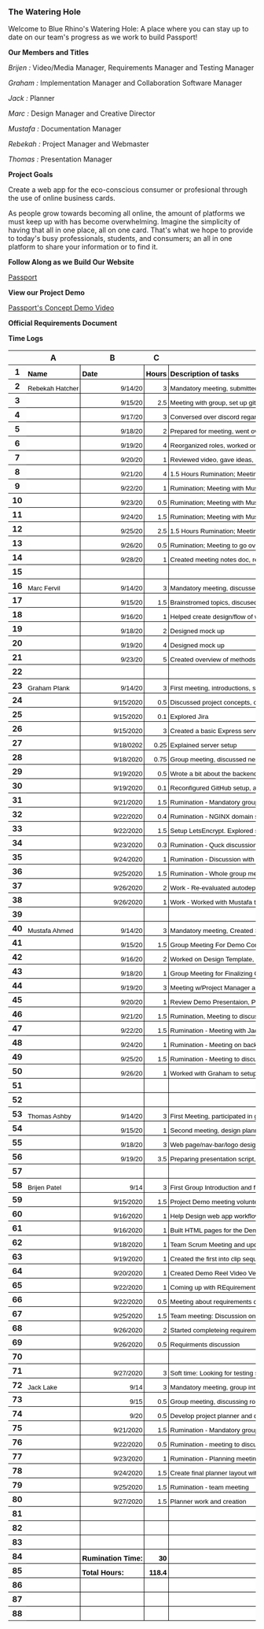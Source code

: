 ### The Watering Hole

Welcome to Blue Rhino's Watering Hole: A place where you can stay up to date on our team's progress as we work to build Passport!

**Our Members and Titles**

  _Brijen :_ Video/Media Manager, Requirements Manager and Testing Manager
  
  _Graham :_ Implementation Manager and Collaboration Software Manager
  
  _Jack :_ Planner
  
  _Marc :_ Design Manager and Creative Director
  
  _Mustafa :_ Documentation Manager
  
  _Rebekah :_ Project Manager and Webmaster
  
  _Thomas :_ Presentation Manager
  
**Project Goals**

Create a web app for the eco-conscious consumer or profesional through the use of online business cards. 

As people grow towards becoming all online, the amount of platforms we must keep up with has become overwhelming. Imagine the simplicity of having that all in one place, all on one card. That's what we hope to provide to today's busy professionals, students, and consumers; an all in one platform to share your information or to find it.  

**Follow Along as we Build Our Website**

<A HREF = "https://brhino.org">Passport</A>

**View our Project Demo**

<A HREF = "https://youtu.be/tP4RjscorHA">Passport's Concept Demo Video</A>

**Official Requirements Document**


**Time Logs**

<style type="text/css">.ritz .waffle a { color: inherit; }.ritz .waffle .s0{border-bottom:1px SOLID #000000;border-right:1px SOLID #000000;background-color:#ffffff;text-align:left;font-weight:bold;color:#000000;font-family:'Arial';font-size:11pt;vertical-align:bottom;white-space:nowrap;direction:ltr;padding:2px 3px 2px 3px;}.ritz .waffle .s1{border-bottom:1px SOLID #000000;border-right:1px SOLID #000000;background-color:#ffffff;text-align:left;color:#000000;font-family:'Arial';font-size:10pt;vertical-align:bottom;white-space:nowrap;direction:ltr;padding:2px 3px 2px 3px;}.ritz .waffle .s4{border-bottom:1px SOLID #000000;border-right:1px SOLID #000000;background-color:#ffffff;text-align:right;font-weight:bold;color:#000000;font-family:'Arial';font-size:11pt;vertical-align:bottom;white-space:nowrap;direction:ltr;padding:2px 3px 2px 3px;}.ritz .waffle .s3{border-right: none;border-bottom:1px SOLID #000000;background-color:#ffffff;text-align:left;color:#000000;font-family:'Arial';font-size:10pt;vertical-align:bottom;white-space:nowrap;direction:ltr;padding:2px 3px 2px 3px;}.ritz .waffle .s2{border-bottom:1px SOLID #000000;border-right:1px SOLID #000000;background-color:#ffffff;text-align:right;color:#000000;font-family:'Arial';font-size:10pt;vertical-align:bottom;white-space:nowrap;direction:ltr;padding:2px 3px 2px 3px;}</style><div class="ritz grid-container" dir="ltr"><table class="waffle" cellspacing="0" cellpadding="0"><thead><tr><th class="row-header freezebar-origin-ltr"></th><th id="0C0" style="width:134px" class="column-headers-background">A</th><th id="0C1" style="width:126px" class="column-headers-background">B</th><th id="0C2" style="width:168px" class="column-headers-background">C</th><th id="0C3" style="width:1609px" class="column-headers-background">D</th></tr></thead><tbody><tr style='height:20px;'><th id="0R0" style="height: 20px;" class="row-headers-background"><div class="row-header-wrapper" style="line-height: 20px;">1</div></th><td class="s0" dir="ltr">Name</td><td class="s0" dir="ltr">Date</td><td class="s0" dir="ltr">Hours</td><td class="s0" dir="ltr">Description of tasks</td></tr><tr style='height:20px;'><th id="0R1" style="height: 20px;" class="row-headers-background"><div class="row-header-wrapper" style="line-height: 20px;">2</div></th><td class="s1" dir="ltr">Rebekah Hatcher</td><td class="s2" dir="ltr">9/14/20</td><td class="s2" dir="ltr">3</td><td class="s1" dir="ltr">Mandatory meeting, submitted timesheet, submitted tasks/roles, set up Jira, and helped arrange items on discord</td></tr><tr style='height:20px;'><th id="0R2" style="height: 20px;" class="row-headers-background"><div class="row-header-wrapper" style="line-height: 20px;">3</div></th><td class="s1"></td><td class="s2" dir="ltr">9/15/20</td><td class="s2" dir="ltr">2.5</td><td class="s1" dir="ltr">Meeting with group, set up github pages website, and set up tasks on Jira</td></tr><tr style='height:20px;'><th id="0R3" style="height: 20px;" class="row-headers-background"><div class="row-header-wrapper" style="line-height: 20px;">4</div></th><td class="s1"></td><td class="s2" dir="ltr">9/17/20</td><td class="s2" dir="ltr">3</td><td class="s1" dir="ltr">Conversed over discord regarding due dates and upcoming meetings, finished github pages, uploaded video</td></tr><tr style='height:20px;'><th id="0R4" style="height: 20px;" class="row-headers-background"><div class="row-header-wrapper" style="line-height: 20px;">5</div></th><td class="s1"></td><td class="s2" dir="ltr">9/18/20</td><td class="s2" dir="ltr">2</td><td class="s1" dir="ltr">Prepared for meeting, went over back end with Graham, group meeting to discuss how far along we are</td></tr><tr style='height:20px;'><th id="0R5" style="height: 20px;" class="row-headers-background"><div class="row-header-wrapper" style="line-height: 20px;">6</div></th><td class="s1"></td><td class="s2" dir="ltr">9/19/20</td><td class="s2" dir="ltr">4</td><td class="s1" dir="ltr">Reorganized roles, worked on github pages, meeting with Mustafa to go over video plans, organized docs, emailed professor</td></tr><tr style='height:20px;'><th id="0R6" style="height: 20px;" class="row-headers-background"><div class="row-header-wrapper" style="line-height: 20px;">7</div></th><td class="s1"></td><td class="s2" dir="ltr">9/20/20</td><td class="s2" dir="ltr">1</td><td class="s1" dir="ltr">Reviewed video, gave ideas, submitted video</td></tr><tr style='height:20px;'><th id="0R7" style="height: 20px;" class="row-headers-background"><div class="row-header-wrapper" style="line-height: 20px;">8</div></th><td class="s1"></td><td class="s2" dir="ltr">9/21/20</td><td class="s2" dir="ltr">4</td><td class="s3 softmerge" dir="ltr"><div class="softmerge-inner" style="width: 1807px; left: -1px;">1.5 Hours Rumination; Meeting about RDP demo, roles, and goals for the week 2.5 spent uploading roles sheet and attendance, editing meeting notes, updating jira, updating roles sheet, makng plans for future meetings, and reviewing notes from professor on demo video </div></td></tr><tr style='height:20px;'><th id="0R8" style="height: 20px;" class="row-headers-background"><div class="row-header-wrapper" style="line-height: 20px;">9</div></th><td class="s1"></td><td class="s2" dir="ltr">9/22/20</td><td class="s2" dir="ltr">1</td><td class="s1" dir="ltr">Rumination; Meeting with Mustafa, Brijen, and Jack for preliminary discussions over planning and requirements</td></tr><tr style='height:20px;'><th id="0R9" style="height: 20px;" class="row-headers-background"><div class="row-header-wrapper" style="line-height: 20px;">10</div></th><td class="s1"></td><td class="s2" dir="ltr">9/23/20</td><td class="s2" dir="ltr">0.5</td><td class="s1" dir="ltr">Rumination; Meeting with Mustafa, Brijen, and Marc to go over first draft of design plans</td></tr><tr style='height:20px;'><th id="0R10" style="height: 20px;" class="row-headers-background"><div class="row-header-wrapper" style="line-height: 20px;">11</div></th><td class="s1"></td><td class="s2" dir="ltr">9/24/20</td><td class="s2" dir="ltr">1.5</td><td class="s1" dir="ltr">Rumination; Meeting with Mustafa, Marc, and Graham to talk about connecting database to front end, potential problems, and direction to head in for design document</td></tr><tr style='height:20px;'><th id="0R11" style="height: 20px;" class="row-headers-background"><div class="row-header-wrapper" style="line-height: 20px;">12</div></th><td class="s1"></td><td class="s2" dir="ltr">9/25/20</td><td class="s2" dir="ltr">2.5</td><td class="s1" dir="ltr">1.5 Hours Rumination; Meeting with entire team about what has been accomplished this week and what is left to do to reach our goals: 1 Hour going over notes from mini meetings throughout the week and making meeting notes</td></tr><tr style='height:20px;'><th id="0R12" style="height: 20px;" class="row-headers-background"><div class="row-header-wrapper" style="line-height: 20px;">13</div></th><td class="s1"></td><td class="s2" dir="ltr">9/26/20</td><td class="s2" dir="ltr">0.5</td><td class="s1" dir="ltr">Rumination; Meeting to go over progress on requirements doc</td></tr><tr style='height:20px;'><th id="0R13" style="height: 20px;" class="row-headers-background"><div class="row-header-wrapper" style="line-height: 20px;">14</div></th><td class="s1"></td><td class="s2" dir="ltr">9/28/20</td><td class="s2" dir="ltr">1</td><td class="s1" dir="ltr">Created meeting notes doc, reviewed documents, checked in on members ensuring they were ready for meeting tonight</td></tr><tr style='height:20px;'><th id="0R14" style="height: 20px;" class="row-headers-background"><div class="row-header-wrapper" style="line-height: 20px;">15</div></th><td class="s1"></td><td class="s1"></td><td class="s1"></td><td class="s1" dir="ltr"></td></tr><tr style='height:20px;'><th id="0R15" style="height: 20px;" class="row-headers-background"><div class="row-header-wrapper" style="line-height: 20px;">16</div></th><td class="s1" dir="ltr">Marc Fervil</td><td class="s2" dir="ltr">9/14/20</td><td class="s2" dir="ltr">3</td><td class="s1" dir="ltr">Mandatory meeting, discussed rolls, discussed organization</td></tr><tr style='height:20px;'><th id="0R16" style="height: 20px;" class="row-headers-background"><div class="row-header-wrapper" style="line-height: 20px;">17</div></th><td class="s1" dir="ltr"></td><td class="s2" dir="ltr">9/15/20</td><td class="s2" dir="ltr">1.5</td><td class="s1" dir="ltr">Brainstromed topics, discused future plans and goals </td></tr><tr style='height:20px;'><th id="0R17" style="height: 20px;" class="row-headers-background"><div class="row-header-wrapper" style="line-height: 20px;">18</div></th><td class="s1"></td><td class="s2" dir="ltr">9/16/20</td><td class="s2" dir="ltr">1</td><td class="s1" dir="ltr">Helped create design/flow of web app </td></tr><tr style='height:20px;'><th id="0R18" style="height: 20px;" class="row-headers-background"><div class="row-header-wrapper" style="line-height: 20px;">19</div></th><td class="s1"></td><td class="s2" dir="ltr">9/18/20</td><td class="s2" dir="ltr">2</td><td class="s1" dir="ltr">Designed mock up</td></tr><tr style='height:20px;'><th id="0R19" style="height: 20px;" class="row-headers-background"><div class="row-header-wrapper" style="line-height: 20px;">20</div></th><td class="s1" dir="ltr"></td><td class="s2" dir="ltr">9/19/20</td><td class="s2" dir="ltr">4</td><td class="s1" dir="ltr">Designed mock up</td></tr><tr style='height:20px;'><th id="0R20" style="height: 20px;" class="row-headers-background"><div class="row-header-wrapper" style="line-height: 20px;">21</div></th><td class="s1" dir="ltr"></td><td class="s2" dir="ltr">9/23/20</td><td class="s2" dir="ltr">5</td><td class="s1" dir="ltr">Created overview of methods with documentation</td></tr><tr style='height:20px;'><th id="0R21" style="height: 20px;" class="row-headers-background"><div class="row-header-wrapper" style="line-height: 20px;">22</div></th><td class="s1" dir="ltr"></td><td class="s1" dir="ltr"></td><td class="s1" dir="ltr"></td><td class="s1" dir="ltr"></td></tr><tr style='height:20px;'><th id="0R22" style="height: 20px;" class="row-headers-background"><div class="row-header-wrapper" style="line-height: 20px;">23</div></th><td class="s1" dir="ltr">Graham Plank</td><td class="s2" dir="ltr">9/14/20</td><td class="s2" dir="ltr">3</td><td class="s1" dir="ltr">First meeting, introductions, setup Discord and divided group tasks</td></tr><tr style='height:20px;'><th id="0R23" style="height: 20px;" class="row-headers-background"><div class="row-header-wrapper" style="line-height: 20px;">24</div></th><td class="s1"></td><td class="s2" dir="ltr">9/15/2020</td><td class="s2" dir="ltr">0.5</td><td class="s1" dir="ltr">Discussed project concepts, organized tasks for the rest of the week</td></tr><tr style='height:20px;'><th id="0R24" style="height: 20px;" class="row-headers-background"><div class="row-header-wrapper" style="line-height: 20px;">25</div></th><td class="s1"></td><td class="s2" dir="ltr">9/15/2020</td><td class="s2" dir="ltr">0.1</td><td class="s1" dir="ltr">Explored Jira</td></tr><tr style='height:20px;'><th id="0R25" style="height: 20px;" class="row-headers-background"><div class="row-header-wrapper" style="line-height: 20px;">26</div></th><td class="s1"></td><td class="s2" dir="ltr">9/15/2020</td><td class="s2" dir="ltr">3</td><td class="s1" dir="ltr">Created a basic Express server to work off of, setup reverse proxies using NGINX, setup GitHub to autodeploy master and test branches</td></tr><tr style='height:20px;'><th id="0R26" style="height: 20px;" class="row-headers-background"><div class="row-header-wrapper" style="line-height: 20px;">27</div></th><td class="s1"></td><td class="s2" dir="ltr">9/18/0202</td><td class="s2" dir="ltr">0.25</td><td class="s1" dir="ltr">Explained server setup</td></tr><tr style='height:20px;'><th id="0R27" style="height: 20px;" class="row-headers-background"><div class="row-header-wrapper" style="line-height: 20px;">28</div></th><td class="s1"></td><td class="s2" dir="ltr">9/18/2020</td><td class="s2" dir="ltr">0.75</td><td class="s1" dir="ltr">Group meeting, discussed next tasks for getting demo running, went over concept checklist</td></tr><tr style='height:20px;'><th id="0R28" style="height: 20px;" class="row-headers-background"><div class="row-header-wrapper" style="line-height: 20px;">29</div></th><td class="s1"></td><td class="s2" dir="ltr">9/19/2020</td><td class="s2" dir="ltr">0.5</td><td class="s1" dir="ltr">Wrote a bit about the backend and our technology stack. Started researching protected branches for GitHub</td></tr><tr style='height:20px;'><th id="0R29" style="height: 20px;" class="row-headers-background"><div class="row-header-wrapper" style="line-height: 20px;">30</div></th><td class="s1"></td><td class="s2" dir="ltr">9/19/2020</td><td class="s2" dir="ltr">0.1</td><td class="s1" dir="ltr">Reconfigured GitHub setup, added branch permissions, verified autodeploy still works</td></tr><tr style='height:20px;'><th id="0R30" style="height: 20px;" class="row-headers-background"><div class="row-header-wrapper" style="line-height: 20px;">31</div></th><td class="s1"></td><td class="s2" dir="ltr">9/21/2020</td><td class="s2" dir="ltr">1.5</td><td class="s1" dir="ltr">Rumination - Mandatory group meeting, discussed re-assignment of roles, brainstormed project direction, discussed week&#39;s tasks, and next meetings</td></tr><tr style='height:20px;'><th id="0R31" style="height: 20px;" class="row-headers-background"><div class="row-header-wrapper" style="line-height: 20px;">32</div></th><td class="s1"></td><td class="s2" dir="ltr">9/22/2020</td><td class="s2" dir="ltr">0.4</td><td class="s1" dir="ltr">Rumination - NGINX domain setup, Meeting with Mustafa about domain name and the technical documentation</td></tr><tr style='height:20px;'><th id="0R32" style="height: 20px;" class="row-headers-background"><div class="row-header-wrapper" style="line-height: 20px;">33</div></th><td class="s1"></td><td class="s2" dir="ltr">9/22/2020</td><td class="s2" dir="ltr">1.5</td><td class="s1" dir="ltr">Setup LetsEncrypt. Explored setting up user account and making new keys, decided not to.</td></tr><tr style='height:20px;'><th id="0R33" style="height: 20px;" class="row-headers-background"><div class="row-header-wrapper" style="line-height: 20px;">34</div></th><td class="s1"></td><td class="s2" dir="ltr">9/23/2020</td><td class="s2" dir="ltr">0.3</td><td class="s1" dir="ltr">Rumination - Quck discussion with Marc about backend design, using interfaces instead of generic return types</td></tr><tr style='height:20px;'><th id="0R34" style="height: 20px;" class="row-headers-background"><div class="row-header-wrapper" style="line-height: 20px;">35</div></th><td class="s1"></td><td class="s2" dir="ltr">9/24/2020</td><td class="s2" dir="ltr">1</td><td class="s1" dir="ltr">Rumination - Discussion with Marc, Rebekah &amp; Mustafa about the backend architecture. Decided to create &quot;Backend Worry List&quot;.</td></tr><tr style='height:20px;'><th id="0R35" style="height: 20px;" class="row-headers-background"><div class="row-header-wrapper" style="line-height: 20px;">36</div></th><td class="s1"></td><td class="s2" dir="ltr">9/25/2020</td><td class="s2" dir="ltr">1.5</td><td class="s1" dir="ltr">Rumination - Whole group meeting. Presented backend worries, potential modules, discussed potential caching manager, confirmed meeting with Marc Tuesday.</td></tr><tr style='height:20px;'><th id="0R36" style="height: 20px;" class="row-headers-background"><div class="row-header-wrapper" style="line-height: 20px;">37</div></th><td class="s1"></td><td class="s2" dir="ltr">9/26/2020</td><td class="s2" dir="ltr">2</td><td class="s1" dir="ltr">Work - Re-evaluated autodeploy system, rewrote autodeploy system to be more flexible and in preperation for server cloning process.</td></tr><tr style='height:20px;'><th id="0R37" style="height: 20px;" class="row-headers-background"><div class="row-header-wrapper" style="line-height: 20px;">38</div></th><td class="s1"></td><td class="s2" dir="ltr">9/26/2020</td><td class="s2" dir="ltr">1</td><td class="s1" dir="ltr">Work - Worked with Mustafa to setup the subdomain and backup server one. Server 1 is online, subdomain currently incomplete</td></tr><tr style='height:20px;'><th id="0R38" style="height: 20px;" class="row-headers-background"><div class="row-header-wrapper" style="line-height: 20px;">39</div></th><td class="s1"></td><td class="s1"></td><td class="s1"></td><td class="s1"></td></tr><tr style='height:20px;'><th id="0R39" style="height: 20px;" class="row-headers-background"><div class="row-header-wrapper" style="line-height: 20px;">40</div></th><td class="s1" dir="ltr">Mustafa Ahmed</td><td class="s2" dir="ltr">9/14/20</td><td class="s2" dir="ltr">3</td><td class="s1" dir="ltr">Mandatory meeting, Created Shared Google Drive Folder, Setup Zoom Meeting, Helped arrange items on discord</td></tr><tr style='height:20px;'><th id="0R40" style="height: 20px;" class="row-headers-background"><div class="row-header-wrapper" style="line-height: 20px;">41</div></th><td class="s1" dir="ltr"></td><td class="s2" dir="ltr">9/15/20</td><td class="s2" dir="ltr">1.5</td><td class="s1" dir="ltr">Group Meeting For Demo Concepts, Organizing Links, Creating Account for Backups</td></tr><tr style='height:20px;'><th id="0R41" style="height: 20px;" class="row-headers-background"><div class="row-header-wrapper" style="line-height: 20px;">42</div></th><td class="s1" dir="ltr"></td><td class="s2" dir="ltr">9/16/20</td><td class="s2" dir="ltr">2</td><td class="s1" dir="ltr">Worked on Design Template, Structure for Business Cards, Reasoning For Company</td></tr><tr style='height:20px;'><th id="0R42" style="height: 20px;" class="row-headers-background"><div class="row-header-wrapper" style="line-height: 20px;">43</div></th><td class="s1" dir="ltr"></td><td class="s2" dir="ltr">9/18/20</td><td class="s2" dir="ltr">1</td><td class="s1" dir="ltr">Group Meeting for Finalizing Concept Demo Plan and Presentation Requirments</td></tr><tr style='height:20px;'><th id="0R43" style="height: 20px;" class="row-headers-background"><div class="row-header-wrapper" style="line-height: 20px;">44</div></th><td class="s1" dir="ltr"></td><td class="s2" dir="ltr">9/19/20</td><td class="s2" dir="ltr">3</td><td class="s1" dir="ltr">Meeting w/Project Manager and Presentation Manager, Created Presentation Checklist, Created Power Point</td></tr><tr style='height:20px;'><th id="0R44" style="height: 20px;" class="row-headers-background"><div class="row-header-wrapper" style="line-height: 20px;">45</div></th><td class="s1" dir="ltr"></td><td class="s2" dir="ltr">9/20/20</td><td class="s2" dir="ltr">1</td><td class="s1" dir="ltr">Review Demo Presentaion, Provide Final Feedback, Upload video to youtube</td></tr><tr style='height:20px;'><th id="0R45" style="height: 20px;" class="row-headers-background"><div class="row-header-wrapper" style="line-height: 20px;">46</div></th><td class="s1" dir="ltr"></td><td class="s2" dir="ltr">9/21/20</td><td class="s2" dir="ltr">1.5</td><td class="s1" dir="ltr">Rumination, Meeting to discuss design, requirments, plan and roles moving forward.</td></tr><tr style='height:20px;'><th id="0R46" style="height: 20px;" class="row-headers-background"><div class="row-header-wrapper" style="line-height: 20px;">47</div></th><td class="s1" dir="ltr"></td><td class="s2" dir="ltr">9/22/20</td><td class="s2" dir="ltr">1.5</td><td class="s1" dir="ltr">Rumination - Meeting with Jack,Brijen and Graham.  Discussed Planner, Responsibilities, and domain information</td></tr><tr style='height:20px;'><th id="0R47" style="height: 20px;" class="row-headers-background"><div class="row-header-wrapper" style="line-height: 20px;">48</div></th><td class="s1" dir="ltr"></td><td class="s2" dir="ltr">9/24/20</td><td class="s2" dir="ltr">1</td><td class="s1" dir="ltr">Rumination - Meeting on back end architecture</td></tr><tr style='height:20px;'><th id="0R48" style="height: 20px;" class="row-headers-background"><div class="row-header-wrapper" style="line-height: 20px;">49</div></th><td class="s1" dir="ltr"></td><td class="s2" dir="ltr">9/25/20</td><td class="s2" dir="ltr">1.5</td><td class="s1" dir="ltr">Rumination - Meeting to discuss progress of RDP.  </td></tr><tr style='height:20px;'><th id="0R49" style="height: 20px;" class="row-headers-background"><div class="row-header-wrapper" style="line-height: 20px;">50</div></th><td class="s1" dir="ltr"></td><td class="s2" dir="ltr">9/26/20</td><td class="s2" dir="ltr">1</td><td class="s1" dir="ltr">Worked with Graham to setup subdomain and backup server</td></tr><tr style='height:20px;'><th id="0R50" style="height: 20px;" class="row-headers-background"><div class="row-header-wrapper" style="line-height: 20px;">51</div></th><td class="s1" dir="ltr"></td><td class="s1" dir="ltr"></td><td class="s1" dir="ltr"></td><td class="s1" dir="ltr"></td></tr><tr style='height:20px;'><th id="0R51" style="height: 20px;" class="row-headers-background"><div class="row-header-wrapper" style="line-height: 20px;">52</div></th><td class="s1"></td><td class="s1"></td><td class="s1"></td><td class="s1"></td></tr><tr style='height:20px;'><th id="0R52" style="height: 20px;" class="row-headers-background"><div class="row-header-wrapper" style="line-height: 20px;">53</div></th><td class="s1" dir="ltr">Thomas Ashby</td><td class="s2" dir="ltr">9/14/20</td><td class="s2" dir="ltr">3</td><td class="s1" dir="ltr">First Meeting, participated in group, volunteered for responsibilities, discussed short-term goals </td></tr><tr style='height:20px;'><th id="0R53" style="height: 20px;" class="row-headers-background"><div class="row-header-wrapper" style="line-height: 20px;">54</div></th><td class="s1" dir="ltr"></td><td class="s2" dir="ltr">9/15/20</td><td class="s2" dir="ltr">1</td><td class="s1" dir="ltr">Second meeting, design planning</td></tr><tr style='height:20px;'><th id="0R54" style="height: 20px;" class="row-headers-background"><div class="row-header-wrapper" style="line-height: 20px;">55</div></th><td class="s1"></td><td class="s2" dir="ltr">9/18/20</td><td class="s2" dir="ltr">3</td><td class="s1" dir="ltr">Web page/nav-bar/logo design. Third planning meeting</td></tr><tr style='height:20px;'><th id="0R55" style="height: 20px;" class="row-headers-background"><div class="row-header-wrapper" style="line-height: 20px;">56</div></th><td class="s1"></td><td class="s2" dir="ltr">9/19/20</td><td class="s2" dir="ltr">3.5</td><td class="s1" dir="ltr">Preparing presentation script, recording</td></tr><tr style='height:20px;'><th id="0R56" style="height: 20px;" class="row-headers-background"><div class="row-header-wrapper" style="line-height: 20px;">57</div></th><td class="s1" dir="ltr"></td><td class="s1" dir="ltr"></td><td class="s1" dir="ltr"></td><td class="s1" dir="ltr"></td></tr><tr style='height:20px;'><th id="0R57" style="height: 20px;" class="row-headers-background"><div class="row-header-wrapper" style="line-height: 20px;">58</div></th><td class="s1" dir="ltr">Brijen Patel</td><td class="s2" dir="ltr">9/14</td><td class="s2" dir="ltr">3</td><td class="s1" dir="ltr">First Group Introduction and first week goals and tasks</td></tr><tr style='height:20px;'><th id="0R58" style="height: 20px;" class="row-headers-background"><div class="row-header-wrapper" style="line-height: 20px;">59</div></th><td class="s1" dir="ltr"></td><td class="s2" dir="ltr">9/15/2020</td><td class="s2" dir="ltr">1.5</td><td class="s1" dir="ltr">Project Demo meeting volunteered for tasks at hand , discussed time constraints and video planning</td></tr><tr style='height:20px;'><th id="0R59" style="height: 20px;" class="row-headers-background"><div class="row-header-wrapper" style="line-height: 20px;">60</div></th><td class="s1"></td><td class="s2" dir="ltr">9/16/2020</td><td class="s2" dir="ltr">1</td><td class="s1" dir="ltr">Help Design web app workflow</td></tr><tr style='height:20px;'><th id="0R60" style="height: 20px;" class="row-headers-background"><div class="row-header-wrapper" style="line-height: 20px;">61</div></th><td class="s1"></td><td class="s2" dir="ltr">9/16/2020</td><td class="s2" dir="ltr">1</td><td class="s1" dir="ltr">Built HTML pages for the Demo Homepage and Registration</td></tr><tr style='height:20px;'><th id="0R61" style="height: 20px;" class="row-headers-background"><div class="row-header-wrapper" style="line-height: 20px;">62</div></th><td class="s1"></td><td class="s2" dir="ltr">9/18/2020</td><td class="s2" dir="ltr">1</td><td class="s1" dir="ltr">Team Scrum Meeting and updates on video requirements</td></tr><tr style='height:20px;'><th id="0R62" style="height: 20px;" class="row-headers-background"><div class="row-header-wrapper" style="line-height: 20px;">63</div></th><td class="s1"></td><td class="s2" dir="ltr">9/19/2020</td><td class="s2" dir="ltr">1</td><td class="s1" dir="ltr">Created the first into clip sequence and functional testing for demo web app</td></tr><tr style='height:20px;'><th id="0R63" style="height: 20px;" class="row-headers-background"><div class="row-header-wrapper" style="line-height: 20px;">64</div></th><td class="s1"></td><td class="s2" dir="ltr">9/20/2020</td><td class="s2" dir="ltr">1</td><td class="s1" dir="ltr">Created Demo Reel Video Verison 1</td></tr><tr style='height:20px;'><th id="0R64" style="height: 20px;" class="row-headers-background"><div class="row-header-wrapper" style="line-height: 20px;">65</div></th><td class="s1"></td><td class="s2" dir="ltr">9/22/2020</td><td class="s2" dir="ltr">1</td><td class="s1" dir="ltr">Coming up with REquirement document structure and groups members whom need to create meeting with</td></tr><tr style='height:20px;'><th id="0R65" style="height: 20px;" class="row-headers-background"><div class="row-header-wrapper" style="line-height: 20px;">66</div></th><td class="s1"></td><td class="s2" dir="ltr">9/22/2020</td><td class="s2" dir="ltr">0.5</td><td class="s1" dir="ltr">Meeting about requirements doc and set up times</td></tr><tr style='height:20px;'><th id="0R66" style="height: 20px;" class="row-headers-background"><div class="row-header-wrapper" style="line-height: 20px;">67</div></th><td class="s1"></td><td class="s2" dir="ltr">9/25/2020</td><td class="s2" dir="ltr">1.5</td><td class="s1" dir="ltr">Team meeting: Discussion on requirements and rumination; soft time:  testing suite for test cases devlopement</td></tr><tr style='height:20px;'><th id="0R67" style="height: 20px;" class="row-headers-background"><div class="row-header-wrapper" style="line-height: 20px;">68</div></th><td class="s1"></td><td class="s2" dir="ltr">9/26/2020</td><td class="s2" dir="ltr">2</td><td class="s1" dir="ltr">Started completeing requirements document</td></tr><tr style='height:20px;'><th id="0R68" style="height: 20px;" class="row-headers-background"><div class="row-header-wrapper" style="line-height: 20px;">69</div></th><td class="s1"></td><td class="s2" dir="ltr">9/26/2020</td><td class="s2" dir="ltr">0.5</td><td class="s1" dir="ltr">Requirments discussion </td></tr><tr style='height:20px;'><th id="0R69" style="height: 20px;" class="row-headers-background"><div class="row-header-wrapper" style="line-height: 20px;">70</div></th><td class="s1"></td><td class="s1" dir="ltr"></td><td class="s1" dir="ltr"></td><td class="s1" dir="ltr"></td></tr><tr style='height:20px;'><th id="0R70" style="height: 20px;" class="row-headers-background"><div class="row-header-wrapper" style="line-height: 20px;">71</div></th><td class="s1"></td><td class="s2" dir="ltr">9/27/2020</td><td class="s2" dir="ltr">3</td><td class="s1" dir="ltr">Soft time: Looking for testing suite and other add ons for requirement document. Installed Jest package for JS automated testing, created test case document, created local excel document for testing</td></tr><tr style='height:20px;'><th id="0R71" style="height: 20px;" class="row-headers-background"><div class="row-header-wrapper" style="line-height: 20px;">72</div></th><td class="s1" dir="ltr">Jack Lake</td><td class="s2" dir="ltr">9/14</td><td class="s2" dir="ltr">3</td><td class="s1" dir="ltr">Mandatory meeting, group introduction.</td></tr><tr style='height:20px;'><th id="0R72" style="height: 20px;" class="row-headers-background"><div class="row-header-wrapper" style="line-height: 20px;">73</div></th><td class="s1" dir="ltr"></td><td class="s2" dir="ltr">9/15</td><td class="s2" dir="ltr">0.5</td><td class="s1" dir="ltr">Group meeting, discussing roles and what direction to take. </td></tr><tr style='height:20px;'><th id="0R73" style="height: 20px;" class="row-headers-background"><div class="row-header-wrapper" style="line-height: 20px;">74</div></th><td class="s1"></td><td class="s2" dir="ltr">9/20</td><td class="s2" dir="ltr">0.5</td><td class="s1" dir="ltr">Develop project planner and distribute to team. </td></tr><tr style='height:20px;'><th id="0R74" style="height: 20px;" class="row-headers-background"><div class="row-header-wrapper" style="line-height: 20px;">75</div></th><td class="s1"></td><td class="s2" dir="ltr">9/21/2020</td><td class="s2" dir="ltr">1.5</td><td class="s1" dir="ltr">Rumination - Mandatory group meeting, discussed re-assignment of roles, brainstormed project direction, discussed week&#39;s tasks, and next meetings</td></tr><tr style='height:20px;'><th id="0R75" style="height: 20px;" class="row-headers-background"><div class="row-header-wrapper" style="line-height: 20px;">76</div></th><td class="s1"></td><td class="s2" dir="ltr">9/22/2020</td><td class="s2" dir="ltr">0.5</td><td class="s1" dir="ltr">Rumination - meeting to discuss planning goals</td></tr><tr style='height:20px;'><th id="0R76" style="height: 20px;" class="row-headers-background"><div class="row-header-wrapper" style="line-height: 20px;">77</div></th><td class="s1"></td><td class="s2" dir="ltr">9/23/2020</td><td class="s2" dir="ltr">1</td><td class="s1" dir="ltr">Rumination - Planning meetings</td></tr><tr style='height:20px;'><th id="0R77" style="height: 20px;" class="row-headers-background"><div class="row-header-wrapper" style="line-height: 20px;">78</div></th><td class="s1"></td><td class="s2" dir="ltr">9/24/2020</td><td class="s2" dir="ltr">1.5</td><td class="s1" dir="ltr">Create final planner layout with current and finished tasks. Connected with Google and Outlook calendars. </td></tr><tr style='height:20px;'><th id="0R78" style="height: 20px;" class="row-headers-background"><div class="row-header-wrapper" style="line-height: 20px;">79</div></th><td class="s1"></td><td class="s2" dir="ltr">9/25/2020</td><td class="s2" dir="ltr">1.5</td><td class="s1" dir="ltr">Rumination - team meeting</td></tr><tr style='height:20px;'><th id="0R79" style="height: 20px;" class="row-headers-background"><div class="row-header-wrapper" style="line-height: 20px;">80</div></th><td class="s1"></td><td class="s2" dir="ltr">9/27/2020</td><td class="s2" dir="ltr">1.5</td><td class="s1" dir="ltr">Planner work and creation</td></tr><tr style='height:20px;'><th id="0R80" style="height: 20px;" class="row-headers-background"><div class="row-header-wrapper" style="line-height: 20px;">81</div></th><td class="s1"></td><td class="s1"></td><td class="s1"></td><td class="s1"></td></tr><tr style='height:20px;'><th id="0R81" style="height: 20px;" class="row-headers-background"><div class="row-header-wrapper" style="line-height: 20px;">82</div></th><td class="s1"></td><td class="s1"></td><td class="s1"></td><td class="s1"></td></tr><tr style='height:20px;'><th id="0R82" style="height: 20px;" class="row-headers-background"><div class="row-header-wrapper" style="line-height: 20px;">83</div></th><td class="s1"></td><td class="s1"></td><td class="s1"></td><td class="s1"></td></tr><tr style='height:20px;'><th id="0R83" style="height: 20px;" class="row-headers-background"><div class="row-header-wrapper" style="line-height: 20px;">84</div></th><td class="s1"></td><td class="s0 softmerge" dir="ltr"><div class="softmerge-inner" style="width: 123px; left: -1px;">Rumination Time:</div></td><td class="s4" dir="ltr">30</td><td class="s1"></td></tr><tr style='height:20px;'><th id="0R84" style="height: 20px;" class="row-headers-background"><div class="row-header-wrapper" style="line-height: 20px;">85</div></th><td class="s1" dir="ltr"></td><td class="s0" dir="ltr">Total Hours:</td><td class="s4">118.4</td><td class="s1"></td></tr><tr style='height:20px;'><th id="0R85" style="height: 20px;" class="row-headers-background"><div class="row-header-wrapper" style="line-height: 20px;">86</div></th><td class="s1"></td><td class="s1"></td><td class="s1"></td><td class="s1"></td></tr><tr style='height:20px;'><th id="0R86" style="height: 20px;" class="row-headers-background"><div class="row-header-wrapper" style="line-height: 20px;">87</div></th><td class="s1"></td><td class="s1"></td><td class="s1"></td><td class="s1"></td></tr><tr style='height:20px;'><th id="0R87" style="height: 20px;" class="row-headers-background"><div class="row-header-wrapper" style="line-height: 20px;">88</div></th><td class="s1"></td><td class="s1"></td><td class="s1"></td><td class="s1"></td></tr></tbody></table></div>

